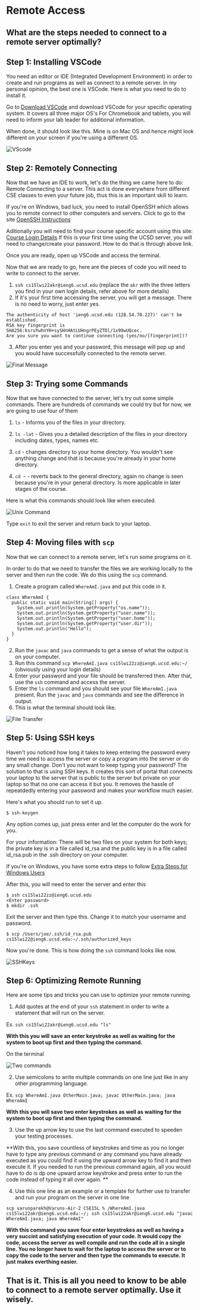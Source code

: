 # Remote Access

## What are the steps needed to connect to a remote server optimally?



## **Step 1: Installing VSCode**

You need an editor or IDE (Integrated Development Environment) in order to create and run programs as well as connect to a remote server. In my personal opinion, the best one is VSCode. Here is what you need to do to install it.

Go to [Download VSCode](https://code.visualstudio.com/) and download VSCode for your specific operating system. It covers all three major OS's For Chromebook and tablets, you will need to inform your lab leader for additional information.

When done, it should look like this. Mine is on Mac OS and hence might look different on your screen if you're using a different OS.

![VScode](Vscode.png)

## **Step 2: Remotely Connecting**

Now that we have an IDE to work, let's do the thing we came here to do: Remote Connecting to a server. This act is done everywhere from different CSE classes to even your future job, thus this is an important skill to learn.

If you're on Windows, bad luck, you need to install OpenSSH which allows you to remote connect to other computers and servers. 
Click to go to the site [OpenSSH Instructions](https://docs.microsoft.com/en-us/windows-server/administration/openssh/openssh_install_firstuse)

Aditionally you will need to find your course specific account using this site: [Course Login Details](https://sdacs.ucsd.edu/~icc/index.php)
If this is your first time using the UCSD server, you will need to change/create your password. How to do that is through above link.

Once you are ready, open up VSCode and access the terminal.

Now that we are ready to go, here are the pieces of code you will need to write to connect to the server.

1. ```ssh cs15lwi22akr@ieng6.ucsd.edu``` (replace the ```akr``` with the three letters you find in your own login details, refer above for more details)
2. If it's your first time accessing the server, you will get a message. There is no need to worry, just enter yes. 
```
The authenticity of host 'ieng6.ucsd.edu (128.54.70.227)' can't be established.
RSA key fingerprint is SHA256:ksruYwhnYH+sySHnHAtLUHngrPEyZTDl/1x99wUQcec.
Are you sure you want to continue connecting (yes/no/[fingerprint])? 
```
3. After you enter yes and your password, this message will pop up and you would have successfully connected to the remote server.

![Final Message](RemoteConnecting.png)

## **Step 3: Trying some Commands**

Now that we have connected to the server, let's try out some simple commands. 
There are hundreds of commands we could try but for now, we are going to use four of them 

1. ```ls``` - Informs you of the files in your directory.

2. ```ls -lat``` - Gives you a detailed description of the files in your directory including dates, types, names etc.

3. ```cd``` - changes directory to your home directory. You wouldn't see anything change and that is because you're already in your home directory.

4. ```cd ~``` - reverts back to the general directory, again no change is seen because you're in your general directory. Is more applicable in later stages of the course.

Here is what this commands should look like when executed.

![Unix Command](TerminalUnix.png)

Type ```exit``` to exit the server and return back to your laptop.

## **Step 4: Moving files with ```scp```**

Now that we can connect to a remote server, let's run some programs on it.

In order to do that we need to transfer the files we are working locally to the server and then run the code. We do this using the ```scp``` command.

1. Create a program called ```WhereAmI.java``` and put this code in it.

```
class WhereAmI {
  public static void main(String[] args) {
    System.out.println(System.getProperty("os.name"));
    System.out.println(System.getProperty("user.name"));
    System.out.println(System.getProperty("user.home"));
    System.out.println(System.getProperty("user.dir"));
    System.out.println("Hello");
  }
}
```
2. Run the ```javac``` and ```java``` commands to get a sense of what the output is on your computer.
3. Run this command ```scp WhereAmI.java cs15lwi22zz@ieng6.ucsd.edu:~/``` (obviously using your login details)
4. Enter your password and your file should be transferred then. After that, use the ```ssh``` command and access the server.
5. Enter the ```ls``` command and you should see your file ```WhereAmI.java``` present. Run the ```javac``` and ```java``` commands and see the difference in output.
6. This is what the terminal should look like.

![File Transfer](SCPTransfer.png)

## **Step 5: Using SSH keys**

Haven't you noticed how long it takes to keep entering the password every time we need to access the server or copy a program into the server or do any small change. Don't you not want to keep typing your password? The solution to that is using SSH keys. It creates this sort of portal that connects your laptop to the server that is public to the server but private on your laptop so that no one can access it but you. It removes the hassle of repeatdedly entering your password and makes your workflow much easier.

Here's what you should run to set it up.

```
$ ssh-keygen
```

Any option comes up, just press enter and let the computer do the work for you.

For your information: There will be two files on your system for both keys; the private key is in a file called id_rsa and the public key is in a file called id_rsa.pub in the .ssh directory on your computer.

If you're on Windows, you have some extra steps to follow [Extra Steps for Windows Users](https://docs.microsoft.com/en-us/windows-server/administration/openssh/openssh_keymanagement#user-key-generation)

After this, you will need to enter the server and enter this

```
$ ssh cs15lwi22zz@ieng6.ucsd.edu
<Enter password>
$ mkdir .ssh
```
Exit the server and then type this. Change it to match your username and password.

```
$ scp /Users/joe/.ssh/id_rsa.pub cs15lwi22@ieng6.ucsd.edu:~/.ssh/authorized_keys
```
Now you're done. This is how doing the ```ssh``` command looks like now.

![SSHKeys](SSHKey.png)



## **Step 6: Optimizing Remote Running**

Here are some tips and tricks you can use to optimize your remote running.

1. Add quotes at the end of your ```ssh``` statement in order to write a statement that will run on the server.

Ex. ```ssh cs15lwi22akr@ieng6.ucsd.edu "ls"```

**With this you will save an enter keystroke as well as waiting for the system to boot up first and then typing the command.**

On the terminal

![Two commands](Combine.png)

2. Use semicolons to write multiple commands on one line just like in any other programming language.

Ex. ```scp WhereAmI.java OtherMain.java; javac OtherMain.java; java WhereAmI```

**With this you will save two enter keystrokes as well as waiting for the system to boot up first and then typing the command.**

3. Use the up arrow key to use the last command executed to speeden your testing processes.

**With this, you save countless of keystrokes and time as you no longer have to type any previous command or any command you have already executed as you could find it using the upward arrow key to find it and then execute it. If you needed to run the previous command again, all you would have to do is dp one upward arrow keystroke and press enter to run the code instead of typing it all over again. **

4. Use this one line as an example or a template for further use to transfer and run your program on the server in one line 

```scp varunparekh@Varuns-Air-2 CSE15L % /WhereAmI.java cs15lwi22akr@ieng6.ucsd.edu:~/; ssh cs15lwi22akr@ieng6.ucsd.edu "javac WhereAmI.java; java WhereAmI"```

**With this command you save four enter keystrokes as well as having a very succint and satisfying execution of your code. It would copy the code, access the server as well compile and run the code all in a single line. You no longer have to wait for the laptop to access the server or to copy the code to the server and then type the commands to execute. It just makes everthing easier.**

## **That is it. This is all you need to know to be able to connect to a remote server optimally. Use it wisely.**
